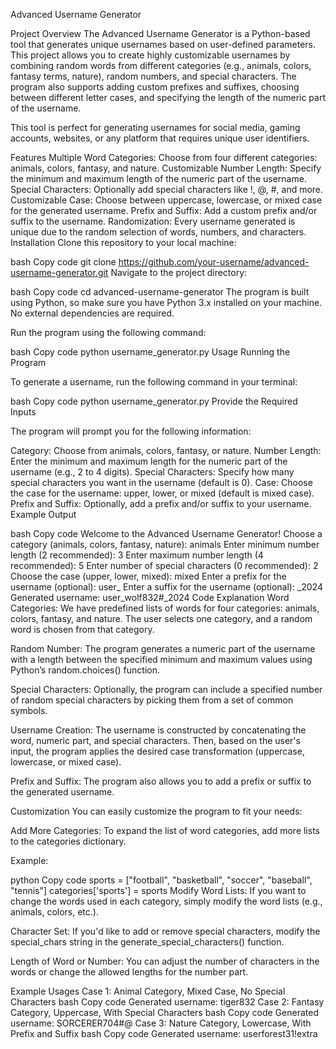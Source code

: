 Advanced Username Generator



Project Overview
The Advanced Username Generator is a Python-based tool that generates unique usernames based on user-defined parameters. This project allows you to create highly customizable usernames by combining random words from different categories (e.g., animals, colors, fantasy terms, nature), random numbers, and special characters. The program also supports adding custom prefixes and suffixes, choosing between different letter cases, and specifying the length of the numeric part of the username.

This tool is perfect for generating usernames for social media, gaming accounts, websites, or any platform that requires unique user identifiers.




Features
Multiple Word Categories: Choose from four different categories: animals, colors, fantasy, and nature.
Customizable Number Length: Specify the minimum and maximum length of the numeric part of the username.
Special Characters: Optionally add special characters like !, @, #, and more.
Customizable Case: Choose between uppercase, lowercase, or mixed case for the generated username.
Prefix and Suffix: Add a custom prefix and/or suffix to the username.
Randomization: Every username generated is unique due to the random selection of words, numbers, and characters.
Installation
Clone this repository to your local machine:

bash
Copy code
git clone https://github.com/your-username/advanced-username-generator.git
Navigate to the project directory:

bash
Copy code
cd advanced-username-generator
The program is built using Python, so make sure you have Python 3.x installed on your machine. No external dependencies are required.

Run the program using the following command:

bash
Copy code
python username_generator.py
Usage
Running the Program

To generate a username, run the following command in your terminal:

bash
Copy code
python username_generator.py
Provide the Required Inputs

The program will prompt you for the following information:

Category: Choose from animals, colors, fantasy, or nature.
Number Length: Enter the minimum and maximum length for the numeric part of the username (e.g., 2 to 4 digits).
Special Characters: Specify how many special characters you want in the username (default is 0).
Case: Choose the case for the username: upper, lower, or mixed (default is mixed case).
Prefix and Suffix: Optionally, add a prefix and/or suffix to your username.
Example Output

bash
Copy code
Welcome to the Advanced Username Generator!
Choose a category (animals, colors, fantasy, nature): animals
Enter minimum number length (2 recommended): 3
Enter maximum number length (4 recommended): 5
Enter number of special characters (0 recommended): 2
Choose the case (upper, lower, mixed): mixed
Enter a prefix for the username (optional): user_
Enter a suffix for the username (optional): _2024
Generated username: user_wolf832#_2024
Code Explanation
Word Categories: We have predefined lists of words for four categories: animals, colors, fantasy, and nature. The user selects one category, and a random word is chosen from that category.

Random Number: The program generates a numeric part of the username with a length between the specified minimum and maximum values using Python’s random.choices() function.

Special Characters: Optionally, the program can include a specified number of random special characters by picking them from a set of common symbols.

Username Creation: The username is constructed by concatenating the word, numeric part, and special characters. Then, based on the user's input, the program applies the desired case transformation (uppercase, lowercase, or mixed case).

Prefix and Suffix: The program also allows you to add a prefix or suffix to the generated username.

Customization
You can easily customize the program to fit your needs:

Add More Categories: To expand the list of word categories, add more lists to the categories dictionary.

Example:

python
Copy code
sports = ["football", "basketball", "soccer", "baseball", "tennis"]
categories['sports'] = sports
Modify Word Lists: If you want to change the words used in each category, simply modify the word lists (e.g., animals, colors, etc.).

Character Set: If you'd like to add or remove special characters, modify the special_chars string in the generate_special_characters() function.

Length of Word or Number: You can adjust the number of characters in the words or change the allowed lengths for the number part.

Example Usages
Case 1: Animal Category, Mixed Case, No Special Characters
bash
Copy code
Generated username: tiger832
Case 2: Fantasy Category, Uppercase, With Special Characters
bash
Copy code
Generated username: SORCERER704#@
Case 3: Nature Category, Lowercase, With Prefix and Suffix
bash
Copy code
Generated username: userforest31!extra


